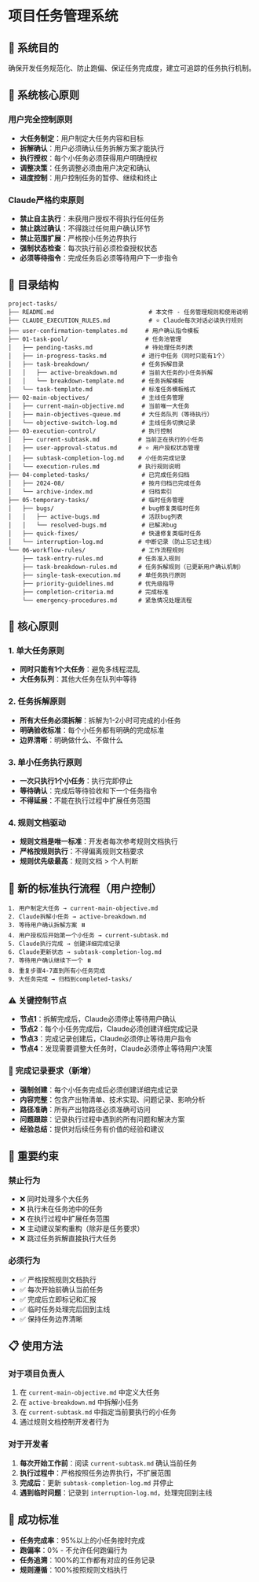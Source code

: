 # 项目任务管理系统

## 🎯 系统目的

确保开发任务规范化、防止跑偏、保证任务完成度，建立可追踪的任务执行机制。

## 🚨 系统核心原则

### 用户完全控制原则
- **大任务制定**：用户制定大任务内容和目标
- **拆解确认**：用户必须确认任务拆解方案才能执行
- **执行授权**：每个小任务必须获得用户明确授权
- **调整决策**：任务调整必须由用户决定和确认
- **进度控制**：用户控制任务的暂停、继续和终止

### Claude严格约束原则
- **禁止自主执行**：未获用户授权不得执行任何任务
- **禁止跳过确认**：不得跳过任何用户确认环节
- **禁止范围扩展**：严格按小任务边界执行
- **强制状态检查**：每次执行前必须检查授权状态
- **必须等待指令**：完成任务后必须等待用户下一步指令

## 📁 目录结构

```
project-tasks/
├── README.md                           # 本文件 - 任务管理规则和使用说明
├── CLAUDE_EXECUTION_RULES.md           # ⭐️ Claude每次对话必读执行规则
├── user-confirmation-templates.md     # 用户确认指令模板
├── 01-task-pool/                      # 任务池管理
│   ├── pending-tasks.md               # 待处理任务列表
│   ├── in-progress-tasks.md          # 进行中任务（同时只能有1个）
│   ├── task-breakdown/               # 任务拆解目录
│   │   ├── active-breakdown.md       # 当前大任务的小任务拆解
│   │   └── breakdown-template.md     # 任务拆解模板
│   └── task-template.md              # 标准任务模板格式
├── 02-main-objectives/               # 主线任务管理
│   ├── current-main-objective.md     # 当前唯一大任务
│   ├── main-objectives-queue.md      # 大任务队列（等待执行）
│   └── objective-switch-log.md       # 主线任务切换记录
├── 03-execution-control/             # 执行控制
│   ├── current-subtask.md           # 当前正在执行的小任务
│   ├── user-approval-status.md      # ⭐️ 用户授权状态管理
│   ├── subtask-completion-log.md    # 小任务完成记录
│   └── execution-rules.md           # 执行规则说明
├── 04-completed-tasks/               # 已完成任务归档
│   ├── 2024-08/                      # 按月归档已完成任务
│   └── archive-index.md              # 归档索引
├── 05-temporary-tasks/               # 临时任务管理
│   ├── bugs/                         # bug修复类临时任务
│   │   ├── active-bugs.md            # 活跃bug列表
│   │   └── resolved-bugs.md          # 已解决bug
│   ├── quick-fixes/                  # 快速修复类临时任务
│   └── interruption-log.md          # 中断记录（防止忘记主线）
└── 06-workflow-rules/                # 工作流程规则
    ├── task-entry-rules.md          # 任务准入规则
    ├── task-breakdown-rules.md      # 任务拆解规则（已更新用户确认机制）
    ├── single-task-execution.md     # 单任务执行原则
    ├── priority-guidelines.md       # 优先级指导
    ├── completion-criteria.md       # 完成标准
    └── emergency-procedures.md      # 紧急情况处理流程
```

## 🔑 核心原则

### 1. 单大任务原则
- **同时只能有1个大任务**：避免多线程混乱
- **大任务队列**：其他大任务在队列中等待

### 2. 任务拆解原则
- **所有大任务必须拆解**：拆解为1-2小时可完成的小任务
- **明确验收标准**：每个小任务都有明确的完成标准
- **边界清晰**：明确做什么、不做什么

### 3. 单小任务执行原则
- **一次只执行1个小任务**：执行完即停止
- **等待确认**：完成后等待验收和下一个任务指令
- **不得延展**：不能在执行过程中扩展任务范围

### 4. 规则文档驱动
- **规则文档是唯一标准**：开发者每次参考规则文档执行
- **严格按规则执行**：不得偏离规则文档要求
- **规则优先级最高**：规则文档 > 个人判断

## 🔄 新的标准执行流程（用户控制）

```
1. 用户制定大任务 → current-main-objective.md
2. Claude拆解小任务 → active-breakdown.md
3. 等待用户确认拆解方案 ⏸️
4. 用户授权后开始第一个小任务 → current-subtask.md  
5. Claude执行完成 → 创建详细完成记录
6. Claude更新状态 → subtask-completion-log.md
7. 等待用户确认继续下一个 ⏸️
8. 重复步骤4-7直到所有小任务完成
9. 大任务完成 → 归档到completed-tasks/
```

### ⚠️ 关键控制节点
- **节点1**：拆解完成后，Claude必须停止等待用户确认
- **节点2**：每个小任务完成后，Claude必须创建详细完成记录
- **节点3**：完成记录创建后，Claude必须停止等待用户指令  
- **节点4**：发现需要调整大任务时，Claude必须停止等待用户决策

### 📝 完成记录要求（新增）
- **强制创建**：每个小任务完成后必须创建详细完成记录
- **内容完整**：包含产出物清单、技术实现、问题记录、影响分析
- **路径准确**：所有产出物路径必须准确可访问
- **问题跟踪**：记录执行过程中遇到的所有问题和解决方案
- **经验总结**：提供对后续任务有价值的经验和建议

## 🚨 重要约束

### 禁止行为
- ❌ 同时处理多个大任务
- ❌ 执行未在任务池中的任务
- ❌ 在执行过程中扩展任务范围
- ❌ 主动建议架构重构（除非是任务要求）
- ❌ 跳过任务拆解直接执行大任务

### 必须行为
- ✅ 严格按照规则文档执行
- ✅ 每次开始前确认当前任务
- ✅ 完成后立即标记和汇报
- ✅ 临时任务处理完后回到主线
- ✅ 保持任务边界清晰

## 📋 使用方法

### 对于项目负责人
1. 在 `current-main-objective.md` 中定义大任务
2. 在 `active-breakdown.md` 中拆解小任务
3. 在 `current-subtask.md` 中指定当前要执行的小任务
4. 通过规则文档控制开发者行为

### 对于开发者
1. **每次开始工作前**：阅读 `current-subtask.md` 确认当前任务
2. **执行过程中**：严格按照任务边界执行，不扩展范围
3. **完成后**：更新 `subtask-completion-log.md` 并停止
4. **遇到临时问题**：记录到 `interruption-log.md`，处理完回到主线

## 🎯 成功标准

- **任务完成率**：95%以上的小任务按时完成
- **跑偏率**：0% - 不允许任何跑偏行为
- **任务追溯**：100%的工作都有对应的任务记录
- **规则遵循**：100%按照规则文档执行